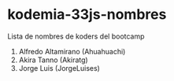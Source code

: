 # kodemia-33js-nombres

Lista de nombres de koders del bootcamp

1. Alfredo Altamirano (Ahuahuachi)
2. Akira Tanno (Akiratg)
3. Jorge Luis (JorgeLuises)